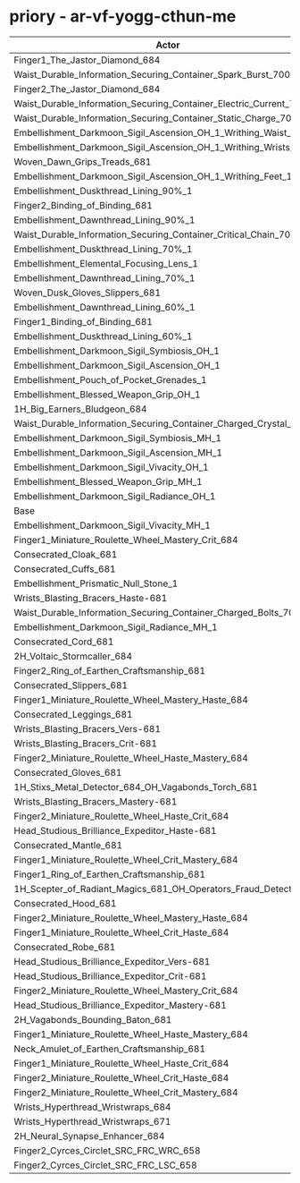 # priory - ar-vf-yogg-cthun-me
| Actor | DPS | Increase |
|---|:---:|:---:|
|Finger1_The_Jastor_Diamond_684|3375749|1.11%|
|Waist_Durable_Information_Securing_Container_Spark_Burst_700|3369926|0.94%|
|Finger2_The_Jastor_Diamond_684|3365529|0.81%|
|Waist_Durable_Information_Securing_Container_Electric_Current_700|3364976|0.79%|
|Waist_Durable_Information_Securing_Container_Static_Charge_700|3364891|0.79%|
|Embellishment_Darkmoon_Sigil_Ascension_OH_1_Writhing_Waist_1|3362584|0.72%|
|Embellishment_Darkmoon_Sigil_Ascension_OH_1_Writhing_Wrists_1|3362429|0.72%|
|Woven_Dawn_Grips_Treads_681|3361210|0.68%|
|Embellishment_Darkmoon_Sigil_Ascension_OH_1_Writhing_Feet_1|3360165|0.65%|
|Embellishment_Duskthread_Lining_90%_1|3358926|0.61%|
|Finger2_Binding_of_Binding_681|3357515|0.57%|
|Embellishment_Dawnthread_Lining_90%_1|3357013|0.55%|
|Waist_Durable_Information_Securing_Container_Critical_Chain_700|3354411|0.48%|
|Embellishment_Duskthread_Lining_70%_1|3352952|0.43%|
|Embellishment_Elemental_Focusing_Lens_1|3352919|0.43%|
|Embellishment_Dawnthread_Lining_70%_1|3352908|0.43%|
|Woven_Dusk_Gloves_Slippers_681|3350567|0.36%|
|Embellishment_Dawnthread_Lining_60%_1|3349940|0.34%|
|Finger1_Binding_of_Binding_681|3349615|0.33%|
|Embellishment_Duskthread_Lining_60%_1|3349574|0.33%|
|Embellishment_Darkmoon_Sigil_Symbiosis_OH_1|3349527|0.33%|
|Embellishment_Darkmoon_Sigil_Ascension_OH_1|3348336|0.29%|
|Embellishment_Pouch_of_Pocket_Grenades_1|3346155|0.23%|
|Embellishment_Blessed_Weapon_Grip_OH_1|3345843|0.22%|
|1H_Big_Earners_Bludgeon_684|3345540|0.21%|
|Waist_Durable_Information_Securing_Container_Charged_Crystal_700|3345409|0.21%|
|Embellishment_Darkmoon_Sigil_Symbiosis_MH_1|3342391|0.12%|
|Embellishment_Darkmoon_Sigil_Ascension_MH_1|3341076|0.08%|
|Embellishment_Darkmoon_Sigil_Vivacity_OH_1|3340887|0.07%|
|Embellishment_Blessed_Weapon_Grip_MH_1|3339006|0.01%|
|Embellishment_Darkmoon_Sigil_Radiance_OH_1|3338705|0.00%|
|Base|3338548|0.00%|
|Embellishment_Darkmoon_Sigil_Vivacity_MH_1|3336639|-0.06%|
|Finger1_Miniature_Roulette_Wheel_Mastery_Crit_684|3336033|-0.08%|
|Consecrated_Cloak_681|3334712|-0.11%|
|Consecrated_Cuffs_681|3334024|-0.14%|
|Embellishment_Prismatic_Null_Stone_1|3333496|-0.15%|
|Wrists_Blasting_Bracers_Haste-681|3333425|-0.15%|
|Waist_Durable_Information_Securing_Container_Charged_Bolts_700|3333276|-0.16%|
|Embellishment_Darkmoon_Sigil_Radiance_MH_1|3333201|-0.16%|
|Consecrated_Cord_681|3332889|-0.17%|
|2H_Voltaic_Stormcaller_684|3332880|-0.17%|
|Finger2_Ring_of_Earthen_Craftsmanship_681|3332572|-0.18%|
|Consecrated_Slippers_681|3332500|-0.18%|
|Finger1_Miniature_Roulette_Wheel_Mastery_Haste_684|3332448|-0.18%|
|Consecrated_Leggings_681|3331972|-0.20%|
|Wrists_Blasting_Bracers_Vers-681|3331669|-0.21%|
|Wrists_Blasting_Bracers_Crit-681|3331549|-0.21%|
|Finger2_Miniature_Roulette_Wheel_Haste_Mastery_684|3331124|-0.22%|
|Consecrated_Gloves_681|3330445|-0.24%|
|1H_Stixs_Metal_Detector_684_OH_Vagabonds_Torch_681|3329560|-0.27%|
|Wrists_Blasting_Bracers_Mastery-681|3329396|-0.27%|
|Finger2_Miniature_Roulette_Wheel_Haste_Crit_684|3328537|-0.30%|
|Head_Studious_Brilliance_Expeditor_Haste-681|3328440|-0.30%|
|Consecrated_Mantle_681|3327851|-0.32%|
|Finger1_Miniature_Roulette_Wheel_Crit_Mastery_684|3327393|-0.33%|
|Finger1_Ring_of_Earthen_Craftsmanship_681|3324845|-0.41%|
|1H_Scepter_of_Radiant_Magics_681_OH_Operators_Fraud_Detector_684|3324774|-0.41%|
|Consecrated_Hood_681|3323971|-0.44%|
|Finger2_Miniature_Roulette_Wheel_Mastery_Haste_684|3323055|-0.46%|
|Finger1_Miniature_Roulette_Wheel_Crit_Haste_684|3321937|-0.50%|
|Consecrated_Robe_681|3321443|-0.51%|
|Head_Studious_Brilliance_Expeditor_Vers-681|3320690|-0.53%|
|Head_Studious_Brilliance_Expeditor_Crit-681|3318842|-0.59%|
|Finger2_Miniature_Roulette_Wheel_Mastery_Crit_684|3317182|-0.64%|
|Head_Studious_Brilliance_Expeditor_Mastery-681|3316646|-0.66%|
|2H_Vagabonds_Bounding_Baton_681|3315553|-0.69%|
|Finger1_Miniature_Roulette_Wheel_Haste_Mastery_684|3315182|-0.70%|
|Neck_Amulet_of_Earthen_Craftsmanship_681|3313802|-0.74%|
|Finger1_Miniature_Roulette_Wheel_Haste_Crit_684|3312829|-0.77%|
|Finger2_Miniature_Roulette_Wheel_Crit_Haste_684|3311482|-0.81%|
|Finger2_Miniature_Roulette_Wheel_Crit_Mastery_684|3310143|-0.85%|
|Wrists_Hyperthread_Wristwraps_684|3290961|-1.43%|
|Wrists_Hyperthread_Wristwraps_671|3280360|-1.74%|
|2H_Neural_Synapse_Enhancer_684|3242975|-2.86%|
|Finger2_Cyrces_Circlet_SRC_FRC_WRC_658|3013567|-9.73%|
|Finger2_Cyrces_Circlet_SRC_FRC_LSC_658|3012897|-9.75%|
